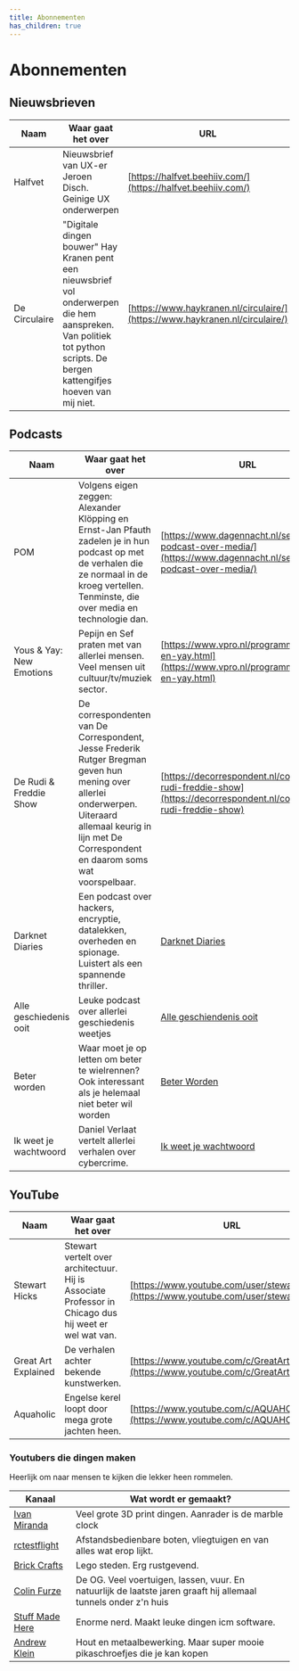 ```yaml
---
title: Abonnementen
has_children: true
---
```


# Abonnementen

## Nieuwsbrieven

| Naam          | Waar gaat het over                                                                                                                                                        | URL                                                                          |
| ------------- | ------------------------------------------------------------------------------------------------------------------------------------------------------------------------- | ---------------------------------------------------------------------------- |
| Halfvet       | Nieuwsbrief van UX-er Jeroen Disch. Geinige UX onderwerpen                                                                                                                | [https://halfvet.beehiiv.com/](https://halfvet.beehiiv.com/)                 |
| De Circulaire | "Digitale dingen bouwer" Hay Kranen pent een nieuwsbrief vol onderwerpen die hem aanspreken. Van politiek tot python scripts. De bergen kattengifjes hoeven van mij niet. | [https://www.haykranen.nl/circulaire/](https://www.haykranen.nl/circulaire/) |

## Podcasts

| Naam                     | Waar gaat het over                                                                                                                                                                                         | URL                                                                                                                    |
| ------------------------ | ---------------------------------------------------------------------------------------------------------------------------------------------------------------------------------------------------------- | ---------------------------------------------------------------------------------------------------------------------- |
| POM                      | Volgens eigen zeggen: Alexander Klöpping en Ernst-Jan Pfauth zadelen je in hun podcast op met de verhalen die ze normaal in de kroeg vertellen. Tenminste, die over media en technologie dan.              | [https://www.dagennacht.nl/serie/een-podcast-over-media/](https://www.dagennacht.nl/serie/een-podcast-over-media/)     |
| Yous & Yay: New Emotions | Pepijn en Sef praten met van allerlei mensen. Veel mensen uit cultuur/tv/muziek sector.                                                                                                                    | [https://www.vpro.nl/programmas/yous-en-yay.html](https://www.vpro.nl/programmas/yous-en-yay.html)                     |
| De Rudi & Freddie Show   | De correspondenten van De Correspondent, Jesse Frederik Rutger Bregman geven hun mening over allerlei onderwerpen. Uiteraard allemaal keurig in lijn met De Correspondent en daarom soms wat voorspelbaar. | [https://decorrespondent.nl/collectie/de-rudi-freddie-show](https://decorrespondent.nl/collectie/de-rudi-freddie-show) |
| Darknet Diaries          | Een podcast over hackers, encryptie, datalekken, overheden en spionage. Luistert als een spannende thriller.                                                                                               | [Darknet Diaries](https://darknetdiaries.com/)                                                                         |
| Alle geschiedenis ooit   | Leuke podcast over allerlei geschiedenis weetjes                                                                                                                                                           | [Alle geschiendenis ooit](https://vriendvandeshow.nl/allegeschiedenisooit)                                                                                                                       |
| Beter worden             | Waar moet je op letten om beter te wielrennen? Ook interessant als je helemaal niet beter wil worden                                                                                                       | [Beter Worden](https://podcasts.apple.com/nl/podcast/beter-worden/id1574684187)                                        |
|Ik weet je wachtwoord|Daniel Verlaat vertelt allerlei verhalen over cybercrime.|[Ik weet je wachtwoord](https://ikweetjewachtwoord.nl/podcast/)|

## YouTube

| Naam                | Waar gaat het over                                                                                    | URL                                                                                        |
| ------------------- | ----------------------------------------------------------------------------------------------------- | ------------------------------------------------------------------------------------------ |
| Stewart Hicks       | Stewart vertelt over architectuur. Hij is Associate Professor in Chicago dus hij weet er wel wat van. | [https://www.youtube.com/user/stewarthicks](https://www.youtube.com/user/stewarthicks)     |
| Great Art Explained | De verhalen achter bekende kunstwerken.                                                               | [https://www.youtube.com/c/GreatArtExplained](https://www.youtube.com/c/GreatArtExplained) |
| Aquaholic           | Engelse kerel loopt door mega grote jachten heen.                                                     | [https://www.youtube.com/c/AQUAHOLIC](https://www.youtube.com/c/AQUAHOLIC)                 |

### Youtubers die dingen maken

Heerlijk om naar mensen te kijken die lekker heen rommelen.

| Kanaal | Wat wordt er gemaakt?|
|-----|-|
|[Ivan Miranda](https://www.youtube.com/@ivanmirandawastaken)|Veel grote 3D print dingen. Aanrader is de marble clock|
|[rctestflight](https://www.youtube.com/@rctestflight)|Afstandsbedienbare boten, vliegtuigen en van alles wat erop lijkt.|
|[Brick Crafts](https://www.youtube.com/@Brick_Crafts)|Lego steden. Erg rustgevend.|
|[Colin Furze](https://www.youtube.com/@colinfurze)|De OG. Veel voertuigen, lassen, vuur. En natuurlijk de laatste jaren graaft hij allemaal tunnels onder z'n huis|
|[Stuff Made Here](https://www.youtube.com/@StuffMadeHere)|Enorme nerd. Maakt leuke dingen icm software.|
|[Andrew Klein](https://yewtu.be/channel/UCYJ6JJ7Q938Fls5He8zYRFA)|Hout en metaalbewerking. Maar super mooie pikaschroefjes die je kan kopen|

